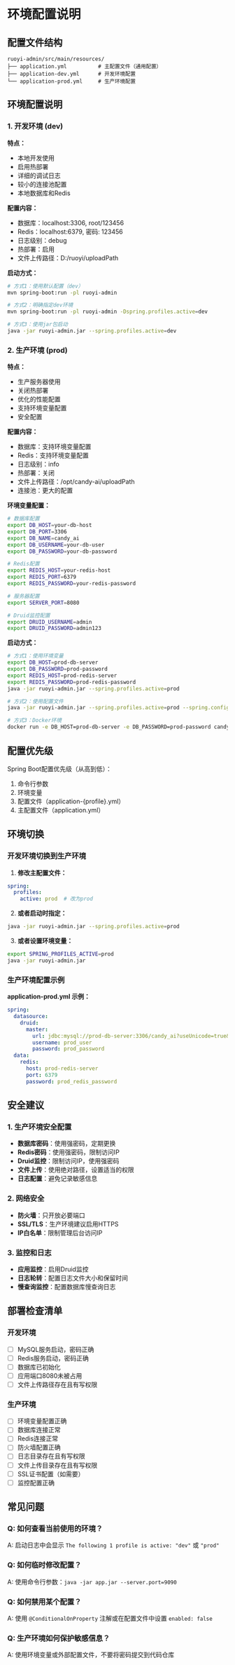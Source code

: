 # 环境配置说明

## 配置文件结构

```
ruoyi-admin/src/main/resources/
├── application.yml          # 主配置文件（通用配置）
├── application-dev.yml      # 开发环境配置
└── application-prod.yml     # 生产环境配置
```

## 环境配置说明

### 1. 开发环境 (dev)

**特点：**
- 本地开发使用
- 启用热部署
- 详细的调试日志
- 较小的连接池配置
- 本地数据库和Redis

**配置内容：**
- 数据库：localhost:3306, root/123456
- Redis：localhost:6379, 密码: 123456
- 日志级别：debug
- 热部署：启用
- 文件上传路径：D:/ruoyi/uploadPath

**启动方式：**
```bash
# 方式1：使用默认配置（dev）
mvn spring-boot:run -pl ruoyi-admin

# 方式2：明确指定dev环境
mvn spring-boot:run -pl ruoyi-admin -Dspring.profiles.active=dev

# 方式3：使用jar包启动
java -jar ruoyi-admin.jar --spring.profiles.active=dev
```

### 2. 生产环境 (prod)

**特点：**
- 生产服务器使用
- 关闭热部署
- 优化的性能配置
- 支持环境变量配置
- 安全配置

**配置内容：**
- 数据库：支持环境变量配置
- Redis：支持环境变量配置
- 日志级别：info
- 热部署：关闭
- 文件上传路径：/opt/candy-ai/uploadPath
- 连接池：更大的配置

**环境变量配置：**
```bash
# 数据库配置
export DB_HOST=your-db-host
export DB_PORT=3306
export DB_NAME=candy_ai
export DB_USERNAME=your-db-user
export DB_PASSWORD=your-db-password

# Redis配置
export REDIS_HOST=your-redis-host
export REDIS_PORT=6379
export REDIS_PASSWORD=your-redis-password

# 服务器配置
export SERVER_PORT=8080

# Druid监控配置
export DRUID_USERNAME=admin
export DRUID_PASSWORD=admin123
```

**启动方式：**
```bash
# 方式1：使用环境变量
export DB_HOST=prod-db-server
export DB_PASSWORD=prod-password
export REDIS_HOST=prod-redis-server
export REDIS_PASSWORD=prod-redis-password
java -jar ruoyi-admin.jar --spring.profiles.active=prod

# 方式2：使用配置文件
java -jar ruoyi-admin.jar --spring.profiles.active=prod --spring.config.location=file:/path/to/config/

# 方式3：Docker环境
docker run -e DB_HOST=prod-db-server -e DB_PASSWORD=prod-password candy-ai-server:latest
```

## 配置优先级

Spring Boot配置优先级（从高到低）：
1. 命令行参数
2. 环境变量
3. 配置文件（application-{profile}.yml）
4. 主配置文件（application.yml）

## 环境切换

### 开发环境切换到生产环境

1. **修改主配置文件：**
```yaml
spring:
  profiles:
    active: prod  # 改为prod
```

2. **或者启动时指定：**
```bash
java -jar ruoyi-admin.jar --spring.profiles.active=prod
```

3. **或者设置环境变量：**
```bash
export SPRING_PROFILES_ACTIVE=prod
java -jar ruoyi-admin.jar
```

### 生产环境配置示例

**application-prod.yml 示例：**
```yaml
spring:
  datasource:
    druid:
      master:
        url: jdbc:mysql://prod-db-server:3306/candy_ai?useUnicode=true&characterEncoding=utf8&zeroDateTimeBehavior=convertToNull&useSSL=true&serverTimezone=GMT%2B8
        username: prod_user
        password: prod_password
  data:
    redis:
      host: prod-redis-server
      port: 6379
      password: prod_redis_password
```

## 安全建议

### 1. 生产环境安全配置

- **数据库密码**：使用强密码，定期更换
- **Redis密码**：使用强密码，限制访问IP
- **Druid监控**：限制访问IP，使用强密码
- **文件上传**：使用绝对路径，设置适当的权限
- **日志配置**：避免记录敏感信息

### 2. 网络安全

- **防火墙**：只开放必要端口
- **SSL/TLS**：生产环境建议启用HTTPS
- **IP白名单**：限制管理后台访问IP

### 3. 监控和日志

- **应用监控**：启用Druid监控
- **日志轮转**：配置日志文件大小和保留时间
- **慢查询监控**：配置数据库慢查询日志

## 部署检查清单

### 开发环境
- [ ] MySQL服务启动，密码正确
- [ ] Redis服务启动，密码正确
- [ ] 数据库已初始化
- [ ] 应用端口8080未被占用
- [ ] 文件上传路径存在且有写权限

### 生产环境
- [ ] 环境变量配置正确
- [ ] 数据库连接正常
- [ ] Redis连接正常
- [ ] 防火墙配置正确
- [ ] 日志目录存在且有写权限
- [ ] 文件上传目录存在且有写权限
- [ ] SSL证书配置（如需要）
- [ ] 监控配置正确

## 常见问题

### Q: 如何查看当前使用的环境？
A: 启动日志中会显示 `The following 1 profile is active: "dev"` 或 `"prod"`

### Q: 如何临时修改配置？
A: 使用命令行参数：`java -jar app.jar --server.port=9090`

### Q: 如何禁用某个配置？
A: 使用 `@ConditionalOnProperty` 注解或在配置文件中设置 `enabled: false`

### Q: 生产环境如何保护敏感信息？
A: 使用环境变量或外部配置文件，不要将密码提交到代码仓库 